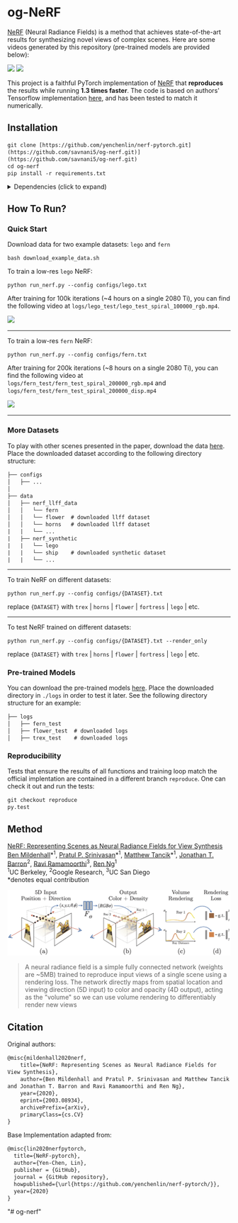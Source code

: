 # og-NeRF


[NeRF](http://www.matthewtancik.com/nerf) (Neural Radiance Fields) is a method that achieves state-of-the-art results for synthesizing novel views of complex scenes. Here are some videos generated by this repository (pre-trained models are provided below):

![](https://user-images.githubusercontent.com/7057863/78472232-cf374a00-7769-11ea-8871-0bc710951839.gif)
![](https://user-images.githubusercontent.com/7057863/78472235-d1010d80-7769-11ea-9be9-51365180e063.gif)

This project is a faithful PyTorch implementation of [NeRF](http://www.matthewtancik.com/nerf) that **reproduces** the results while running **1.3 times faster**. The code is based on authors' Tensorflow implementation [here](https://github.com/bmild/nerf), and has been tested to match it numerically. 

## Installation

```
git clone [https://github.com/yenchenlin/nerf-pytorch.git](https://github.com/savnani5/og-nerf.git)](https://github.com/savnani5/og-nerf.git)
cd og-nerf
pip install -r requirements.txt
```

<details>
  <summary> Dependencies (click to expand) </summary>
  
  ## Dependencies
  - PyTorch 1.4
  - matplotlib
  - numpy
  - imageio
  - imageio-ffmpeg
  - configargparse
  
The LLFF data loader requires ImageMagick.

You will also need the [LLFF code](http://github.com/fyusion/llff) (and COLMAP) set up to compute poses if you want to run on your own real data.
  
</details>

## How To Run?

### Quick Start

Download data for two example datasets: `lego` and `fern`
```
bash download_example_data.sh
```

To train a low-res `lego` NeRF:
```
python run_nerf.py --config configs/lego.txt
```
After training for 100k iterations (~4 hours on a single 2080 Ti), you can find the following video at `logs/lego_test/lego_test_spiral_100000_rgb.mp4`.

![](https://user-images.githubusercontent.com/7057863/78473103-9353b300-7770-11ea-98ed-6ba2d877b62c.gif)

---

To train a low-res `fern` NeRF:
```
python run_nerf.py --config configs/fern.txt
```
After training for 200k iterations (~8 hours on a single 2080 Ti), you can find the following video at `logs/fern_test/fern_test_spiral_200000_rgb.mp4` and `logs/fern_test/fern_test_spiral_200000_disp.mp4`

![](https://user-images.githubusercontent.com/7057863/78473081-58ea1600-7770-11ea-92ce-2bbf6a3f9add.gif)

---

### More Datasets
To play with other scenes presented in the paper, download the data [here](https://drive.google.com/drive/folders/128yBriW1IG_3NJ5Rp7APSTZsJqdJdfc1). Place the downloaded dataset according to the following directory structure:
```
├── configs                                                                                                       
│   ├── ...                                                                                     
│                                                                                               
├── data                                                                                                                                                                                                       
│   ├── nerf_llff_data                                                                                                  
│   │   └── fern                                                                                                                             
│   │   └── flower  # downloaded llff dataset                                                                                  
│   │   └── horns   # downloaded llff dataset
|   |   └── ...
|   ├── nerf_synthetic
|   |   └── lego
|   |   └── ship    # downloaded synthetic dataset
|   |   └── ...
```

---

To train NeRF on different datasets: 

```
python run_nerf.py --config configs/{DATASET}.txt
```

replace `{DATASET}` with `trex` | `horns` | `flower` | `fortress` | `lego` | etc.

---

To test NeRF trained on different datasets: 

```
python run_nerf.py --config configs/{DATASET}.txt --render_only
```

replace `{DATASET}` with `trex` | `horns` | `flower` | `fortress` | `lego` | etc.


### Pre-trained Models

You can download the pre-trained models [here](https://drive.google.com/drive/folders/1jIr8dkvefrQmv737fFm2isiT6tqpbTbv). Place the downloaded directory in `./logs` in order to test it later. See the following directory structure for an example:

```
├── logs 
│   ├── fern_test
│   ├── flower_test  # downloaded logs
│   ├── trex_test    # downloaded logs
```

### Reproducibility 

Tests that ensure the results of all functions and training loop match the official implentation are contained in a different branch `reproduce`. One can check it out and run the tests:
```
git checkout reproduce
py.test
```

## Method

[NeRF: Representing Scenes as Neural Radiance Fields for View Synthesis](http://tancik.com/nerf)  
 [Ben Mildenhall](https://people.eecs.berkeley.edu/~bmild/)\*<sup>1</sup>,
 [Pratul P. Srinivasan](https://people.eecs.berkeley.edu/~pratul/)\*<sup>1</sup>,
 [Matthew Tancik](http://tancik.com/)\*<sup>1</sup>,
 [Jonathan T. Barron](http://jonbarron.info/)<sup>2</sup>,
 [Ravi Ramamoorthi](http://cseweb.ucsd.edu/~ravir/)<sup>3</sup>,
 [Ren Ng](https://www2.eecs.berkeley.edu/Faculty/Homepages/yirenng.html)<sup>1</sup> <br>
 <sup>1</sup>UC Berkeley, <sup>2</sup>Google Research, <sup>3</sup>UC San Diego  
  \*denotes equal contribution  
  
<img src='imgs/pipeline.jpg'/>

> A neural radiance field is a simple fully connected network (weights are ~5MB) trained to reproduce input views of a single scene using a rendering loss. The network directly maps from spatial location and viewing direction (5D input) to color and opacity (4D output), acting as the "volume" so we can use volume rendering to differentiably render new views


## Citation
Original authors:
```
@misc{mildenhall2020nerf,
    title={NeRF: Representing Scenes as Neural Radiance Fields for View Synthesis},
    author={Ben Mildenhall and Pratul P. Srinivasan and Matthew Tancik and Jonathan T. Barron and Ravi Ramamoorthi and Ren Ng},
    year={2020},
    eprint={2003.08934},
    archivePrefix={arXiv},
    primaryClass={cs.CV}
}
```

Base Implementation adapted from:
```
@misc{lin2020nerfpytorch,
  title={NeRF-pytorch},
  author={Yen-Chen, Lin},
  publisher = {GitHub},
  journal = {GitHub repository},
  howpublished={\url{https://github.com/yenchenlin/nerf-pytorch/}},
  year={2020}
}
```
"# og-nerf" 
